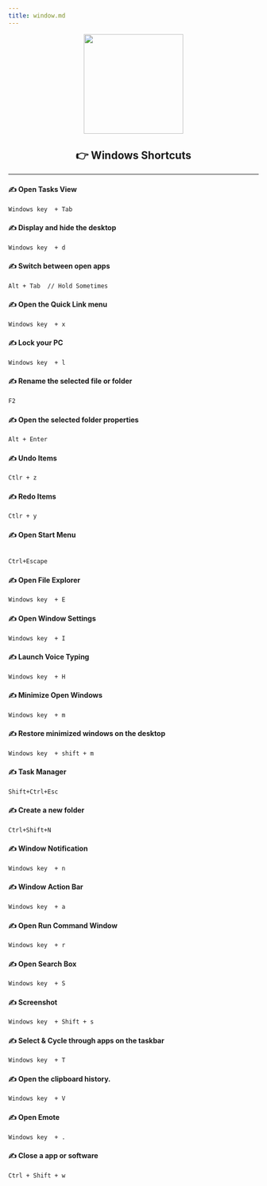 ```yaml
---
title: window.md
---
```



<div align="center">
	<img height="200" src="https://user-images.githubusercontent.com/25181517/186884150-05e9ff6d-340e-4802-9533-2c3f02363ee3.png" />
</div>

<div align="center">
    <h2> 👉 Windows Shortcuts
    </h2>
</div>

<hr>

#### ✍️ Open Tasks View

```bash
Windows key  + Tab
```

#### ✍️ Display and hide the desktop

```bash
Windows key  + d
```

#### ✍️ Switch between open apps

```bash
Alt + Tab  // Hold Sometimes
```

#### ✍️ Open the Quick Link menu

```bash
Windows key  + x
```

#### ✍️ Lock your PC

```bash
Windows key  + l
```

#### ✍️ Rename the selected file or folder

```bash
F2
```

#### ✍️ Open the selected folder properties

```bash
Alt + Enter
```

#### ✍️ Undo Items

```bash
Ctlr + z
```
#### ✍️ Redo Items

```bash
Ctlr + y
```

#### ✍️ Open Start Menu

```bash

Ctrl+Escape
```

#### ✍️ Open File Explorer

```bash
Windows key  + E
```

#### ✍️ Open Window Settings

```bash
Windows key  + I
```

#### ✍️ Launch Voice Typing

```bash
Windows key  + H
```

#### ✍️ Minimize Open Windows

```bash
Windows key  + m
```

#### ✍️ Restore minimized windows on the desktop

```bash
Windows key  + shift + m
```

#### ✍️ Task Manager

```bash
Shift+Ctrl+Esc
```

#### ✍️ Create a new folder

```bash
Ctrl+Shift+N
```

#### ✍️ Window Notification

```bash
Windows key  + n
```

#### ✍️ Window Action Bar

```bash
Windows key  + a
```

#### ✍️ Open Run Command Window

```bash
Windows key  + r
```

#### ✍️ Open Search Box

```bash
Windows key  + S
```

#### ✍️ Screenshot

```bash
Windows key  + Shift + s
```

#### ✍️ Select & Cycle through apps on the taskbar

```bash
Windows key  + T
```

#### ✍️ Open the clipboard history. 

```bash
Windows key  + V
```
#### ✍️ Open Emote

```bash
Windows key  + .
```
#### ✍️ Close a app or software

```bash
Ctrl + Shift + w
```

